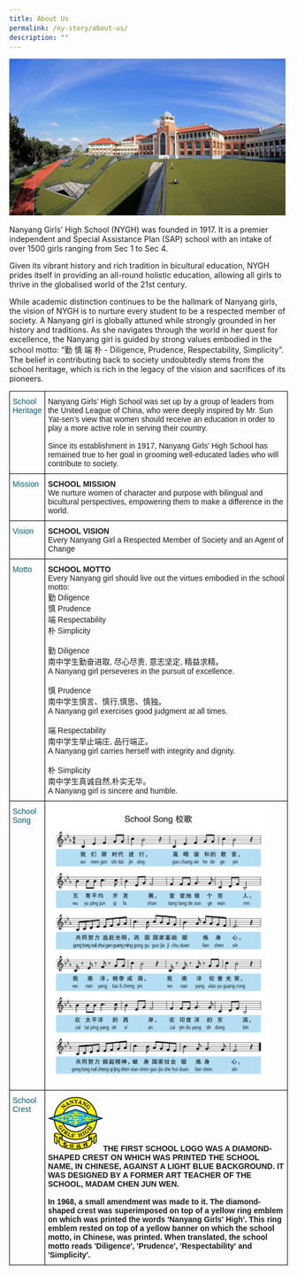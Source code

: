 ```yaml
---
title: About Us
permalink: /ny-story/about-us/
description: ""
---
```

<img style="width:500px" src="/images/schoolfacadenew.jpg">
<br>
<p>Nanyang Girls’ High School (NYGH) was founded in 1917.&nbsp;It is a premier independent and Special Assistance Plan (SAP) school with an intake of over 1500 girls ranging from Sec 1 to Sec 4.

Given its vibrant history and rich tradition in bicultural education, NYGH prides itself in providing an all-round holistic education, allowing all girls to thrive in the globalised world of the 21st century.

While academic distinction continues to be the hallmark of Nanyang girls, the vision of NYGH is to nurture every student to be a respected member of society. A Nanyang girl is globally attuned while strongly grounded in her history and traditions. As she navigates through the world in her quest for excellence, the Nanyang girl is guided by strong values embodied in the school motto: “勤 慎 端 朴 - Diligence, Prudence, Respectability, Simplicity”. The belief in contributing back to society undoubtedly stems from the school heritage, which is rich in the legacy of the vision and sacrifices of its pioneers.</p>

<style type="text/css">
.tg  {border-collapse:collapse;border-spacing:0;}
.tg td{border-color:black;border-style:solid;border-width:1px;font-family:Arial, sans-serif;font-size:14px;
  overflow:hidden;padding:10px 5px;word-break:normal;}
.tg th{border-color:black;border-style:solid;border-width:1px;font-family:Arial, sans-serif;font-size:14px;
  font-weight:normal;overflow:hidden;padding:10px 5px;word-break:normal;}
.tg .tg-jt2s{color:#055b74;text-align:left;vertical-align:top}
.tg .tg-0lax{text-align:left;vertical-align:top}
</style>
<table class="tg">
<thead>
  <tr>
    <th class="tg-jt2s">School <br>Heritage</th>
    <th class="tg-0lax">Nanyang Girls’ High School was set up by a group of leaders from the United League of China, who were deeply inspired by Mr. Sun Yat-sen’s view that women should receive an education in order to play a more active role in serving their country.<br><br>Since its establishment in 1917, Nanyang Girls’ High School has remained true to her goal in grooming well-educated ladies who will contribute to society.</th>
  </tr>
</thead>
<tbody>
  <tr>
    <td class="tg-jt2s">Mission</td>
		<td class="tg-0lax"><b>SCHOOL MISSION</b><br>We nurture women of character and purpose with bilingual and bicultural perspectives, empowering them to make a difference in the world.</td>
  </tr>
  <tr>
    <td class="tg-jt2s">Vision</td>
	<td class="tg-0lax"><b>SCHOOL VISION</b><br>Every Nanyang Girl a Respected Member of Society and an Agent of Change</td>
  </tr>
  <tr>
    <td class="tg-jt2s">Motto </td>
	<td class="tg-0lax"><b>SCHOOL MOTTO</b><br>Every Nanyang girl should live out the virtues embodied in the school motto:<br>  
勤 Diligence<br>  
慎 Prudence<br>  
端 Respectability<br>  
朴 Simplicity<br>
<br>
勤 Diligence<br>  
南中学生勤奋进取, 尽心尽责, 意志坚定, 精益求精。<br>  
A Nanyang girl perseveres in the pursuit of excellence.<br>
<br>
慎 Prudence<br>  
南中学生慎言、慎行,慎思、慎独。<br>  
A Nanyang girl exercises good judgment at all times.<br>
<br>
端 Respectability <br> 
南中学生举止端庄, 品行端正。  <br>
A Nanyang girl carries herself with integrity and dignity.<br>
<br>
朴 Simplicity<br> 
南中学生真诚自然,朴实无华。  <br>
A Nanyang girl is sincere and humble.</td>
  </tr>
  <tr>
    <td class="tg-jt2s">School<br>Song</td>
    <td class="tg-0lax"><img style="width:400px" src="/images/schoolsonglyrics.png"></td>
  </tr>
  <tr>
    <td class="tg-jt2s">School<br>Crest</td>
    <td class="tg-0lax"><span style="font-weight:bold"><img style="width:100px" src="/images/school-crest.png">THE FIRST SCHOOL LOGO WAS A DIAMOND-SHAPED CREST ON WHICH WAS PRINTED THE SCHOOL NAME, IN CHINESE, AGAINST A LIGHT BLUE BACKGROUND. IT WAS DESIGNED BY A FORMER ART TEACHER OF THE SCHOOL, MADAM CHEN JUN WEN.<br><br>In 1968, a small amendment was made to it. The diamond-shaped crest was superimposed on top of a yellow ring emblem on which was printed the words 'Nanyang Girls' High'. This ring emblem rested on top of a yellow banner on which the school motto, in Chinese, was printed. When translated, the school motto reads 'Diligence', 'Prudence', 'Respectability' and 'Simplicity'.</span></td>
  </tr>
</tbody>
</table>